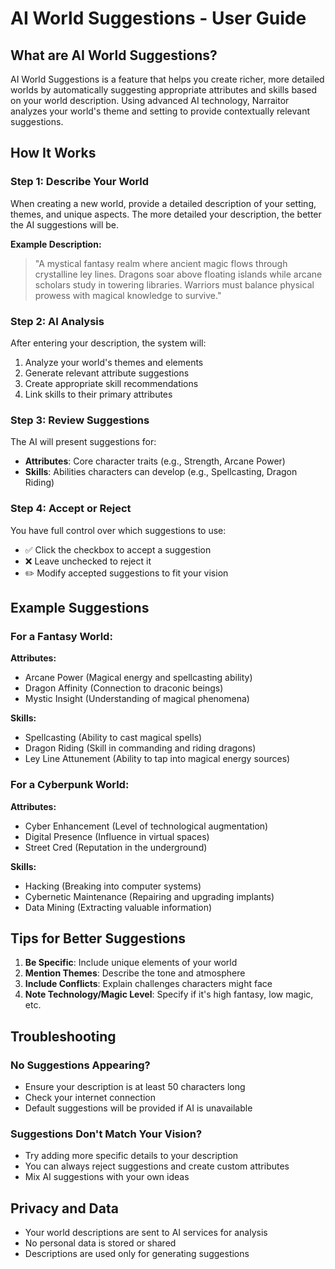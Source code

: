 # AI World Suggestions - User Guide

## What are AI World Suggestions?

AI World Suggestions is a feature that helps you create richer, more detailed worlds by automatically suggesting appropriate attributes and skills based on your world description. Using advanced AI technology, Narraitor analyzes your world's theme and setting to provide contextually relevant suggestions.

## How It Works

### Step 1: Describe Your World
When creating a new world, provide a detailed description of your setting, themes, and unique aspects. The more detailed your description, the better the AI suggestions will be.

**Example Description:**
> "A mystical fantasy realm where ancient magic flows through crystalline ley lines. Dragons soar above floating islands while arcane scholars study in towering libraries. Warriors must balance physical prowess with magical knowledge to survive."

### Step 2: AI Analysis
After entering your description, the system will:
1. Analyze your world's themes and elements
2. Generate relevant attribute suggestions
3. Create appropriate skill recommendations
4. Link skills to their primary attributes

### Step 3: Review Suggestions
The AI will present suggestions for:
- **Attributes**: Core character traits (e.g., Strength, Arcane Power)
- **Skills**: Abilities characters can develop (e.g., Spellcasting, Dragon Riding)

### Step 4: Accept or Reject
You have full control over which suggestions to use:
- ✅ Click the checkbox to accept a suggestion
- ❌ Leave unchecked to reject it
- ✏️ Modify accepted suggestions to fit your vision

## Example Suggestions

### For a Fantasy World:
**Attributes:**
- Arcane Power (Magical energy and spellcasting ability)
- Dragon Affinity (Connection to draconic beings)
- Mystic Insight (Understanding of magical phenomena)

**Skills:**
- Spellcasting (Ability to cast magical spells)
- Dragon Riding (Skill in commanding and riding dragons)
- Ley Line Attunement (Ability to tap into magical energy sources)

### For a Cyberpunk World:
**Attributes:**
- Cyber Enhancement (Level of technological augmentation)
- Digital Presence (Influence in virtual spaces)
- Street Cred (Reputation in the underground)

**Skills:**
- Hacking (Breaking into computer systems)
- Cybernetic Maintenance (Repairing and upgrading implants)
- Data Mining (Extracting valuable information)

## Tips for Better Suggestions

1. **Be Specific**: Include unique elements of your world
2. **Mention Themes**: Describe the tone and atmosphere
3. **Include Conflicts**: Explain challenges characters might face
4. **Note Technology/Magic Level**: Specify if it's high fantasy, low magic, etc.

## Troubleshooting

### No Suggestions Appearing?
- Ensure your description is at least 50 characters long
- Check your internet connection
- Default suggestions will be provided if AI is unavailable

### Suggestions Don't Match Your Vision?
- Try adding more specific details to your description
- You can always reject suggestions and create custom attributes
- Mix AI suggestions with your own ideas

## Privacy and Data

- Your world descriptions are sent to AI services for analysis
- No personal data is stored or shared
- Descriptions are used only for generating suggestions